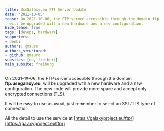 ```yaml
---
title: UseGalaxy.eu FTP Server Update
date: '2021-10-05'
tease: On 2021-10-06, the FTP server accessible through the domain ftp.usegalaxy.eu
  will be upgraded with a new hardware and a new configuration.
hide_tease: true
tags: [devops, hardware]
supporters:
- denbi
authors: gmauro
authors_structured:
- github: gmauro
subsites: [eu, freiburg]
main_subsite: freiburg
---
```


On 2021-10-06, the FTP server accessible through the domain __ftp.usegalaxy.eu__, will be upgraded with a new hardware and a new configuration.
The new node will provide more space and accept only encrypted connections (TLS).

It will be easy to use as usual, just remember to select an SSL/TLS type of connection.

All the detail to use the service at [https://galaxyproject.eu/ftp/](https://galaxyproject.eu/ftp/)

